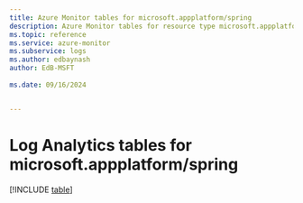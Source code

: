 ```yaml
---
title: Azure Monitor tables for microsoft.appplatform/spring
description: Azure Monitor tables for resource type microsoft.appplatform/spring
ms.topic: reference
ms.service: azure-monitor
ms.subservice: logs
ms.author: edbaynash
author: EdB-MSFT
   
ms.date: 09/16/2024


---
```


# Log Analytics tables for microsoft.appplatform/spring  

[!INCLUDE [table](~/reusable-content/ce-skilling/azure/includes/azure-monitor/reference/tables/microsoft-appplatform_spring-include.md)]

